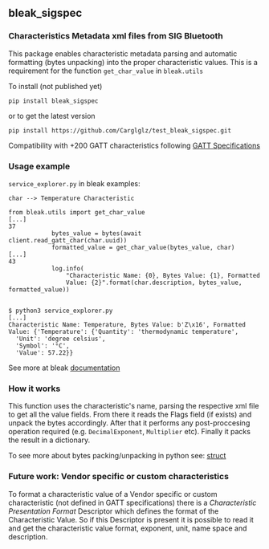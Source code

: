 ## bleak_sigspec
### Characteristics Metadata xml files from SIG Bluetooth

This package enables characteristic metadata parsing and automatic formatting (bytes unpacking) into the proper characteristic values.
This is a requirement for the function `get_char_value` in `bleak.utils`

To install (not published yet)

```
pip install bleak_sigspec
```

or to get the latest version

```
pip install https://github.com/Carglglz/test_bleak_sigspec.git
```

Compatibility with +200 GATT characteristics following [GATT Specifications](https://www.bluetooth.com/specifications/gatt/characteristics/)

### Usage example

`service_explorer.py` in bleak examples:

`char --> Temperature Characteristic`

```
from bleak.utils import get_char_value
[...]
37
			bytes_value = bytes(await client.read_gatt_char(char.uuid))
			formatted_value = get_char_value(bytes_value, char)
[...]
43
			log.info(
				"Characteristic Name: {0}, Bytes Value: {1}, Formatted
				Value: {2}".format(char.description, bytes_value, formatted_value))


```

```
$ python3 service_explorer.py
[...]
Characteristic Name: Temperature, Bytes Value: b'Z\x16', Formatted Value: {'Temperature': {'Quantity': 'thermodynamic temperature',
  'Unit': 'degree celsius',
  'Symbol': '°C',
  'Value': 57.22}}
```

See more at bleak [documentation](https://bleak.readthedocs.io)

### How it works

This function uses the characteristic's name, parsing the respective xml file to get all the value fields. From there it reads the Flags field (if exists) and unpack the bytes accordingly. After that it performs any post-proccesing operation required (e.g. `DecimalExponent`, `Multiplier` etc). Finally it packs the result in a dictionary.

To see more about bytes packing/unpacking in python see: [struct](https://docs.python.org/3/library/struct.html)



### Future work: Vendor specific or custom characteristics

To format a characteristic value of a Vendor specific or custom characteristic (not defined in GATT specifications) there is a *Characteristic Presentation Format* Descriptor which defines the format of the Characteristic Value. So if this Descriptor is present it is possible to read it and get the characteristic value  format, exponent, unit, name space and description.

